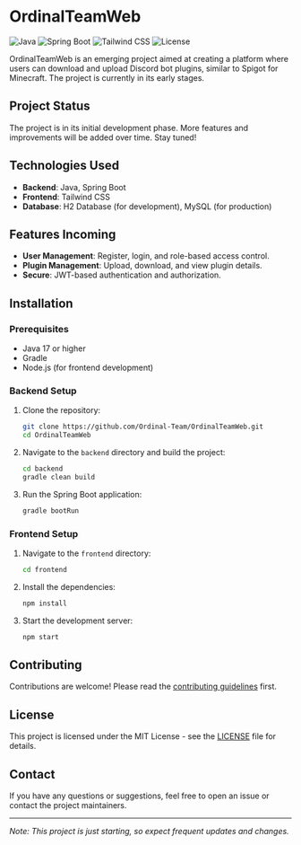 # OrdinalTeamWeb

![Java](https://img.shields.io/badge/Java-ED8B00?style=for-the-badge&logo=java&logoColor=white)
![Spring Boot](https://img.shields.io/badge/Spring%20Boot-6DB33F?style=for-the-badge&logo=spring-boot&logoColor=white)
![Tailwind CSS](https://img.shields.io/badge/Tailwind_CSS-38B2AC?style=for-the-badge&logo=tailwind-css&logoColor=white)
![License](https://img.shields.io/badge/license-MIT-green?style=for-the-badge)

OrdinalTeamWeb is an emerging project aimed at creating a platform where users can download and upload Discord bot plugins, similar to Spigot for Minecraft. The project is currently in its early stages.

## Project Status

The project is in its initial development phase. More features and improvements will be added over time. Stay tuned!

## Technologies Used

- **Backend**: Java, Spring Boot
- **Frontend**: Tailwind CSS
- **Database**: H2 Database (for development), MySQL (for production)

## Features Incoming

- **User Management**: Register, login, and role-based access control.
- **Plugin Management**: Upload, download, and view plugin details.
- **Secure**: JWT-based authentication and authorization.

## Installation

### Prerequisites

- Java 17 or higher
- Gradle
- Node.js (for frontend development)

### Backend Setup

1. Clone the repository:
    ```sh
    git clone https://github.com/Ordinal-Team/OrdinalTeamWeb.git
    cd OrdinalTeamWeb
    ```

2. Navigate to the `backend` directory and build the project:
    ```sh
    cd backend
    gradle clean build
    ```

3. Run the Spring Boot application:
    ```sh
    gradle bootRun
    ```

### Frontend Setup

1. Navigate to the `frontend` directory:
    ```sh
    cd frontend
    ```

2. Install the dependencies:
    ```sh
    npm install
    ```

3. Start the development server:
    ```sh
    npm start
    ```

## Contributing

Contributions are welcome! Please read the [contributing guidelines](CONTRIBUTING.md) first.

## License

This project is licensed under the MIT License - see the [LICENSE](LICENSE.md) file for details.

## Contact

If you have any questions or suggestions, feel free to open an issue or contact the project maintainers.

---

*Note: This project is just starting, so expect frequent updates and changes.*
